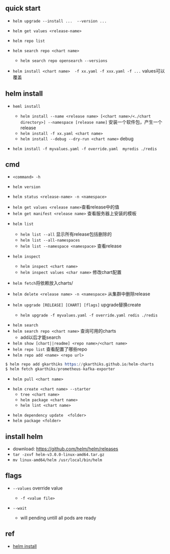 ## quick start
+ `helm upgrade --install ...  --version ...`

+ `helm get values <release-name>`

+ `helm repo list`

+ `helm search repo <chart name>`
    + `helm search repo opensearch --versions`

+ `helm install <chart name>  -f xx.yaml -f xxx.yaml -f ...` values可以覆盖

## helm install
+ `heml install`
    -  `helm install --name <release name> [<chart name>/<./chart directory>] --namespace [release name]` 安装一个软件包，产生一个release
    -  `helm install -f xx.yaml <chart name>`
    -  `helm install --debug --dry-run <chart name>` debug

+ `helm install -f myvalues.yaml -f override.yaml  myredis ./redis`


## cmd
+ `<command> -h`

<!-- 查看 -->
+ `helm version`

+ `helm status <release-name> -n <namespace>`
- `helm get values <release name>`查看release中的值
- `helm get manifest <release name>` 查看服务器上安装的模板

+ `helm list`
    - `helm list --all` 显示所有release包括删除的
    - `helm list --all-namespaces`
    - `helm list --namespace <namespace>` 查看release

+ `helm inspect`
    - `helm inspect <chart name>`
    - `helm inspect values <char name>` 修改chart配置

+ `helm fetch`将依赖放入charts/ 


<!-- CUD -->


+ `helm delete <release name> -n <namespace>` 从集群中删除release


+ `helm upgrade [RELEASE] [CHART] [flags]` upgrade替换create
    - `helm upgrade -f myvalues.yaml -f override.yaml redis ./redis`

<!-- repo -->
- `helm search`
- `helm search repo <chart name>` 查询可用的charts
    + add以后才能search
- `helm show [chart||readme] <repo name>/<chart name>`
- `helm repo list` 查看配置了哪些repo
- `helm repo add <name> <repo url>` 
```s
$ helm repo add gkarthiks https://gkarthiks.github.io/helm-charts
$ helm fetch gkarthiks/prometheus-kafka-exporter
```


<!-- download -->
+ `helm pull <chart name>`


<!-- others -->
+ `helm create <chart name> --starter`
    - `tree <chart name>`
    - `helm package <chart name>`
    - `helm lint <chart name>`

<!-- package -->
+ `helm dependency update  <folder>`
+ `helm package <folder>`

## install helm 
<!-- linux -->
+ download: https://github.com/helm/helm/releases
+ `tar -zxvf helm-v3.0.0-linux-amd64.tar.gz`
+ `mv linux-amd64/helm /usr/local/bin/helm`

## flags

+ `--values` override value 
    + `-f <value file>`

+ `--wait`
    + will pending untill all pods are ready
    
## ref
+ [helm install](https://helm.sh/docs/helm/helm_install/)